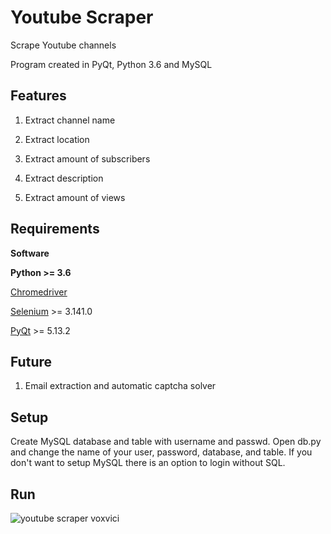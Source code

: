 # Youtube Scraper

Scrape Youtube channels

Program created in PyQt, Python 3.6 and MySQL

## Features

1. Extract channel name

2. Extract location

3. Extract amount of subscribers

4. Extract description

5. Extract amount of views

## Requirements

**Software**

**Python >= 3.6**

[Chromedriver](https://chromedriver.chromium.org/)

[Selenium](https://pypi.org/project/selenium/) >= 3.141.0

[PyQt](https://pypi.org/project/PyQt5/) >= 5.13.2

## Future

1. Email extraction and automatic captcha solver

## Setup

Create MySQL database and table with username and passwd. Open db.py and change the name of your user, password, database, and table. If you don't want to setup MySQL there is an option to login without SQL.

## Run

![youtube scraper voxvici](https://i.ibb.co/HH3pH1F/ys.jpg)
